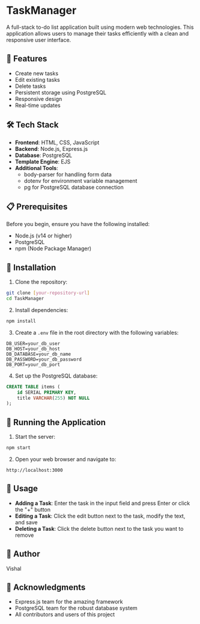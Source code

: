# TaskManager

A full-stack to-do list application built using modern web technologies. This application allows users to manage their tasks efficiently with a clean and responsive user interface.

## 🚀 Features

- Create new tasks
- Edit existing tasks
- Delete tasks
- Persistent storage using PostgreSQL
- Responsive design
- Real-time updates

## 🛠️ Tech Stack

- **Frontend**: HTML, CSS, JavaScript
- **Backend**: Node.js, Express.js
- **Database**: PostgreSQL
- **Template Engine**: EJS
- **Additional Tools**: 
  - body-parser for handling form data
  - dotenv for environment variable management
  - pg for PostgreSQL database connection

## 📋 Prerequisites

Before you begin, ensure you have the following installed:
- Node.js (v14 or higher)
- PostgreSQL
- npm (Node Package Manager)

## 🔧 Installation

1. Clone the repository:
```bash
git clone [your-repository-url]
cd TaskManager
```

2. Install dependencies:
```bash
npm install
```

3. Create a `.env` file in the root directory with the following variables:
```
DB_USER=your_db_user
DB_HOST=your_db_host
DB_DATABASE=your_db_name
DB_PASSWORD=your_db_password
DB_PORT=your_db_port
```

4. Set up the PostgreSQL database:
```sql
CREATE TABLE items (
    id SERIAL PRIMARY KEY,
    title VARCHAR(255) NOT NULL
);
```

## 🚀 Running the Application

1. Start the server:
```bash
npm start
```

2. Open your web browser and navigate to:
```
http://localhost:3000
```

## 📝 Usage

- **Adding a Task**: Enter the task in the input field and press Enter or click the "+" button
- **Editing a Task**: Click the edit button next to the task, modify the text, and save
- **Deleting a Task**: Click the delete button next to the task you want to remove

## 👥 Author

Vishal

## 🙏 Acknowledgments

- Express.js team for the amazing framework
- PostgreSQL team for the robust database system
- All contributors and users of this project
